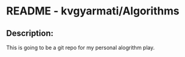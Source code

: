 # README - kvgyarmati/Algorithms 

## Description: 

This is going to be a git repo for my personal alogrithm play. 


